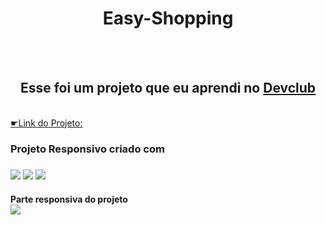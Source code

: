 
<h1 align='center'> Easy-Shopping</h1>
<br>
<br>
<h2 align='center'>Esse foi um projeto que eu aprendi no <a href="https://rodolfomori.com.br/devclub">Devclub</a> </h2>
<br>
<a href=" https://matheusvazti.github.io/Easy-Shopping/"> ☛Link do Projeto:<a/>
<br>
<h3>Projeto Responsivo criado com<h3/> <img src="https://img.shields.io/badge/HTML5-E34F26?style=for-the-badge&logo=html5&logoColor=white" href="html-logo" />
 <img src="https://img.shields.io/badge/CSS3-1572B6?style=for-the-badge&logo=css3&logoColor=white" href="css-logo"/>

<img src="https://github.com/MatheusVazti/Easy-Shopping/blob/master/assets/Rectangle.png?raw=true"/> 
<br>
<h4> Parte responsiva do  projeto </4>
<br>
<img src="https://raw.githubusercontent.com/MatheusVazti/Easy-Shopping/876d3bf71aafe234c853b65f3fb3f2e484716d47/assets/Rectangle%20(1).png"/>
